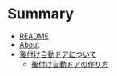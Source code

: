 # Summary

* [README](./README.md)
* [About](./contents/about.md)
* [後付け自動ドアについて]()
  * [後付け自動ドアの作り方](./contents/about-auto-door/howtomake/howtomake.md)
